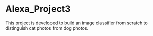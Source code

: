 # Alexa_Project3
 This project is developed to build an image classifier from scratch to distinguish cat photos from dog photos.
